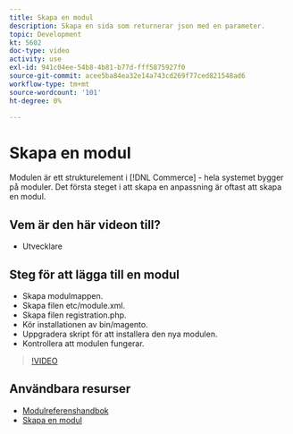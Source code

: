 ```yaml
---
title: Skapa en modul
description: Skapa en sida som returnerar json med en parameter.
topic: Development
kt: 5602
doc-type: video
activity: use
exl-id: 941c04ee-54b8-4b81-b77d-fff5875927f0
source-git-commit: acee5ba84ea32e14a743cd269f77ced821548ad6
workflow-type: tm+mt
source-wordcount: '101'
ht-degree: 0%

---
```


# Skapa en modul

Modulen är ett strukturelement i [!DNL Commerce] - hela systemet bygger på moduler. Det första steget i att skapa en anpassning är oftast att skapa en modul.

## Vem är den här videon till?

- Utvecklare

## Steg för att lägga till en modul

- Skapa modulmappen.
- Skapa filen etc/module.xml.
- Skapa filen registration.php.
- Kör installationen av bin/magento.
- Uppgradera skript för att installera den nya modulen.
- Kontrollera att modulen fungerar.

>[!VIDEO](https://video.tv.adobe.com/v/35792?quality=12&learn=on)

## Användbara resurser

- [Modulreferenshandbok](https://devdocs.magento.com/guides/v2.4/mrg/intro.html)
- [Skapa en modul](https://devdocs.magento.com/videos/fundamentals/create-a-new-module/)
